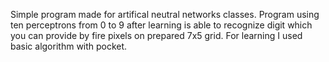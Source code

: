 Simple program made for artifical neutral networks classes. Program using ten perceptrons from 0 to 9 after learning is able to recognize digit which you can provide by fire pixels on prepared 7x5 grid. For learning I used basic algorithm with pocket.